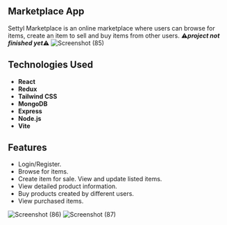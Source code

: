 ## Marketplace App

Settyl Marketplace is an online marketplace where users can browse for items, create an item to sell and buy items from other users. ⚠***project not finished yet***⚠
![Screenshot (85)](https://github.com/krisgoswami/online-marketplace/assets/91143716/223402d0-561b-435a-b0f1-0496fc82f199)

## Technologies Used

- **React**
- **Redux**
- **Tailwind CSS**
- **MongoDB**
- **Express**
- **Node.js**
- **Vite**

## Features

- Login/Register.
- Browse for items.
- Create item for sale. View and update listed items.
- View detailed product information.
- Buy products created by different users.
- View purchased items.
  
![Screenshot (86)](https://github.com/krisgoswami/online-marketplace/assets/91143716/9239385e-57ad-4958-8ee4-d86af93a572f)
![Screenshot (87)](https://github.com/krisgoswami/online-marketplace/assets/91143716/e3e5a5fb-fb0b-4eda-a6c5-d68af2b9b21e)

